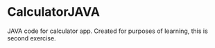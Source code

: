 # CalculatorJAVA
JAVA code for calculator app. Created for purposes of learning, this is second exercise.
